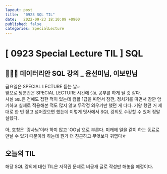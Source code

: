 ```yaml
---
layout: post
title:  "0923 SQL TIL"
date:   2022-09-23 18:10:09 +0900
published: false
categories: SpecialLecture
---
```

# [ 0923 Special Lecture TIL ] SQL

## 👩🏻‍💻 데이터리안 SQL 강의 _ 윤선미님, 이보민님
금요일은 SPECIAL LECTURE 듣는 날~ <br/>
앞으로 당분간은 SPECIAL LECTURE 시간에 `SQL` 공부를 하게 될 것 같다. <br/>
사실 `SQL`은 전에도 접한 적이 있는데 컴활 1급을 따면서 잠깐, 정처기를 따면서 잠깐 암기하고 실제로 적용해본 적도 많지 않고 무작정 외우기만 했던 게 다다. 기왕 했던 거 제대로 한 번 짚고 넘어갔으면 했는데 이렇게 멋사에서 SQL 강의도 수강할 수 있어 정말 설렜다. <br/><br/>
아, 호칭은 '강사님'이라 하지 않고 'OO님'으로 부른다. 미래에 일을 같이 하는 동료로 만날 수 있기 때문이라 하는데 뭔가 더 친근하고 무엇보다 귀엽다ㅎ

## 오늘의 TIL
해당 SQL 강의에 대한 TIL은 저작권 문제로 비공개 글로 작성만 해놓을 예정이다.